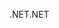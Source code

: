 <span data-ttu-id="5564a-101">.NET</span><span class="sxs-lookup"><span data-stu-id="5564a-101">.NET</span></span>